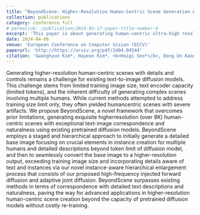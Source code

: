 ```yaml
---
title: "BeyondScene: Higher-Resolution Human-Centric Scene Generation With Pretrained Diffusion"
collection: publications
category: conference_full
# permalink: /publication/2024-02-17-paper-title-number-4
excerpt: 'This paper is about generating human-centric ultra-high resolution image with pre-trained diffusion model.'
date: 2024-04-06
venue: 'European Conference on Computer Vision (ECCV)'
paperurl: 'http://https://arxiv.org/pdf/2404.04544'
citation: 'Gwanghyun Kim*, Hayeon Kim*, <b>Hoigi Seo*</b>, Dong Un Kang*, and Se Young Chun. (* co-first author)'
---
```


Generating higher-resolution human-centric scenes with details and controls remains a challenge for existing text-to-image diffusion models. This challenge stems from limited training image size, text encoder capacity (limited tokens), and the inherent difficulty of generating complex scenes involving multiple humans. While current methods attempted to address training size limit only, they often yielded humancentric scenes with severe artifacts. We propose BeyondScene, a novel framework that overcomes prior limitations, generating exquisite higherresolution (over 8K) human-centric scenes with exceptional text-image correspondence and naturalness using existing pretrained diffusion models. BeyondScene employs a staged and hierarchical approach to initially generate a detailed base image focusing on crucial elements in instance creation for multiple humans and detailed descriptions beyond token limit of diffusion model, and then to seamlessly convert the base image to a higher-resolution output, exceeding training image size and incorporating details aware of text and instances via our novel instance-aware hierarchical enlargement process that consists of our proposed high-frequency injected forward diffusion and adaptive joint diffusion. BeyondScene surpasses existing methods in terms of correspondence with detailed text descriptions and naturalness, paving the way for advanced applications in higher-resolution human-centric scene creation beyond the capacity of pretrained diffusion models without costly re-training.